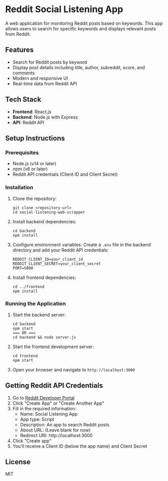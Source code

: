 # Reddit Social Listening App

A web application for monitoring Reddit posts based on keywords. This app allows users to search for specific keywords and displays relevant posts from Reddit.

## Features

- Search for Reddit posts by keyword
- Display post details including title, author, subreddit, score, and comments
- Modern and responsive UI
- Real-time data from Reddit API

## Tech Stack

- **Frontend**: React.js
- **Backend**: Node.js with Express
- **API**: Reddit API

## Setup Instructions

### Prerequisites

- Node.js (v14 or later)
- npm (v6 or later)
- Reddit API credentials (Client ID and Client Secret)

### Installation

1. Clone the repository:
   ```
   git clone <repository-url>
   cd social-listening-web-scrapper
   ```

2. Install backend dependencies:
   ```
   cd backend
   npm install
   ```

3. Configure environment variables:
   Create a `.env` file in the backend directory and add your Reddit API credentials:
   ```
   REDDIT_CLIENT_ID=your_client_id
   REDDIT_CLIENT_SECRET=your_client_secret
   PORT=5000
   ```

4. Install frontend dependencies:
   ```
   cd ../frontend
   npm install
   ```

### Running the Application

1. Start the backend server:
   ```
   cd backend
   npm start
   === OR ===
   cd backend && node server.js
   ```

2. Start the frontend development server:
   ```
   cd frontend
   npm start
   ```

3. Open your browser and navigate to `http://localhost:3000`

## Getting Reddit API Credentials

1. Go to [Reddit Developer Portal](https://www.reddit.com/prefs/apps)
2. Click "Create App" or "Create Another App"
3. Fill in the required information:
   - Name: Social Listening App
   - App type: Script
   - Description: An app to search Reddit posts
   - About URL: (Leave blank for now)
   - Redirect URI: http://localhost:3000
4. Click "Create app"
5. You'll receive a Client ID (below the app name) and Client Secret

## License

MIT 